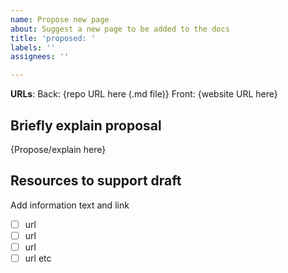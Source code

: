 ```yaml
---
name: Propose new page
about: Suggest a new page to be added to the docs
title: 'proposed: '
labels: ''
assignees: ''

---
```


**URLs**:
Back: {repo URL here (.md file)}
Front: {website URL here}

## Briefly explain proposal

{Propose/explain here}

## Resources to support draft
Add information text and link

- [ ] url
- [ ] url
- [ ] url
- [ ] url
etc
